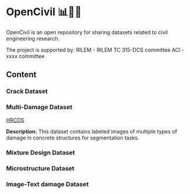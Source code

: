 # OpenCivil 📊🧠🤖
OpenCivil is an open repository for sharing datasets related to civil engineering research.

The project is supported by:
RILEM - RILEM TC 315-DCS committee 
ACI - xxxx committee 



## Content


### Crack Dataset



### Multi-Damage Dataset
[HRCDS](https://data.mendeley.com/datasets/6x4dzzrs2h/1)

**Description:** This dataset contains labeled images of multiple types of damage in concrete structures for segmentation tasks.

### Mixture Design Dataset

### Microstructure Dataset

### Image-Text damage Dataset
